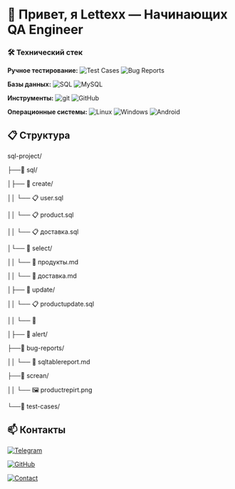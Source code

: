 # 👋 Привет, я Lettexx — Начинающих QA Engineer

### 🛠️ Технический стек

**Ручное тестирование:** 
![Test Cases](https://img.shields.io/badge/Test_Cases-✓-green)
![Bug Reports](https://img.shields.io/badge/Bug_Reports-✓-green)

**Базы данных:**
![SQL](https://img.shields.io/badge/SQL-4479A1?style=flat&logo=postgresql&logoColor=white)
![MySQL](https://img.shields.io/badge/MySQL-4479A1?style=flat&logo=mysql&logoColor=white)

**Инструменты:**
![git](https://img.shields.io/badge/Git-F05032?style=flat&logo=git&logoColor=white)
![GitHub](https://img.shields.io/badge/GitHub-181717?style=flat&logo=github&logoColor=white)

**Операционные системы:**
![Linux](https://img.shields.io/badge/Linux-Debian-A81D33?style=flat&logo=debian&logoColor=white)
![Windows](https://img.shields.io/badge/Windows-0078D6?style=flat&logo=windows&logoColor=white)
![Android](https://img.shields.io/badge/Android-3DDC84?style=flat&logo=android&logoColor=white)

## 📋 Структура 


sql-project/

├──📁 sql/

│├── 📁 create/

││   └── 📋 user.sql

││   └── 📋 product.sql

││   └── 📋 доставка.sql

│└── 📁 select/

││   └── 📄 продукты.md

││   └── 📄 доставка.md

│├── 📁 update/

││   └── 📋 productupdate.sql

││   └── 📄 

│├── 📁 alert/

├──📁 bug-reports/

││   └── 📄 sqltablereport.md

├──📁 screan/

││   └── 🖼️ productrepirt.png

└──📁 test-cases/


## 📫 Контакты
[![Telegram](https://img.shields.io/badge/Telegram-@lettexx_A-26A5E4?style=for-the-badge&logo=telegram&logoColor=white)](https://t.me/lettexx_A)

[![GitHub](https://img.shields.io/badge/GitHub-Lettexx-181717?style=for-the-badge&logo=github&logoColor=white)](https://github.com/LattexxA)

[![Contact](https://img.shields.io/badge/Email-lettexx@outlook.com-0078D4?style=for-the-badge&logo=microsoftoutlook&logoColor=white)](mailto:lettexx@outlook.com)

